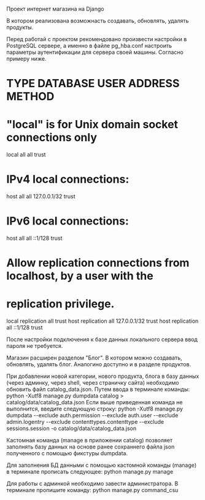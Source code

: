Проект интернет магазина на Django

В котором реализована возможнасть создавать, обновлять, удалять продукты.

Перед работай с проектом рекомендовано произвести настройки в PostgreSQL сервере,
а именно в файле pg_hba.conf настроить параметры аутентификации для сервера своей
машины. Согласно примеру ниже.

# TYPE  DATABASE        USER            ADDRESS                 METHOD

# "local" is for Unix domain socket connections only
local   all             all                                     trust
# IPv4 local connections:
host    all             all             127.0.0.1/32            trust
# IPv6 local connections:
host    all             all             ::1/128                 trust
# Allow replication connections from localhost, by a user with the
# replication privilege.
local   replication     all                                     trust
host    replication     all             127.0.0.1/32            trust
host    replication     all             ::1/128                 trust

После настройки подключения к базе данных локального сервера ввод пароля не требуется.

Магазин расширен разделом "Блог". В котором можно создавать, обновлять, удалять блог.
Аналогино доступно и в разделе продуктов.

При добавлении новой категории, нового продукта, блога в базу данных (через админку, через shell, через страничку сайта)
необходимо обновить файл catalog_data.json.
Путем ввода в терминале команды: python -Xutf8 manage.py dumpdata catalog > catalog/data/catalog_data.json
Если выше приведенная команда не выполнится, введите следующую строку:
python -Xutf8 manage.py dumpdata --exclude auth.permission --exclude auth.user --exclude admin.logentry
--exclude contenttypes.contenttype --exclude sessions.session -o catalog/data/catalog_data.json 

Кастомная команда (manage в приложении catalog) позволяет заполнять базу данных на основе ранее сохраннего файла json
полученного с помощью фикстуры dumpdata.

Для заполнения БД данными с помощью кастомной команды (manage) в терминале прописать следующее:
python manage.py manage

Для работы с админкой необходимо завеcти администратора. В терминале пропишите команду: python manage.py command_csu
